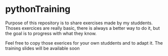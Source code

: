 # pythonTraining
Purpose of this repository is to share exercises made by my studdents.
Thoses exercices are really basic, there is always a better way to do it, but the goal is to progress with what they know.

Feel free to copy those exerices for your own studdents and to adapt it.
The training slides will be available soon

